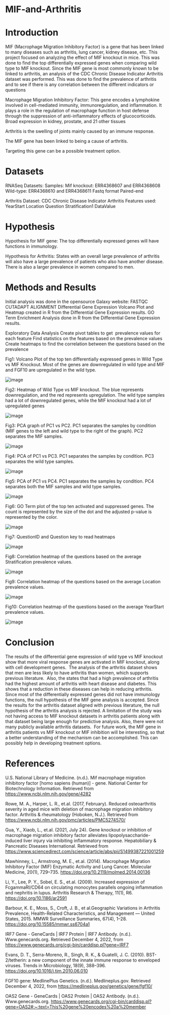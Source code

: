 # MIF-and-Arthritis
# Introduction
MIF (Macrophage Migration Inhibitory Factor) is a gene that has been linked to many diseases such as arthritis, lung cancer, kidney disease, etc. This project focused on analyzing the effect of MIF knockout in mice. This was done to find the top differentially expressed genes when comparing wild type to MIF knockout. 
Since the MIF gene is most commonly known to be linked to arthritis, an analysis of the CDC Chronic Disease Indicator Arthritis dataset was performed. This was done to find the prevalence of arthritis and to see if there is any correlation between the different indicators or questions

Macrophage Migration Inhibitory Factor:
This gene encodes a lymphokine involved in cell-mediated immunity, immunoregulation, and inflammation. It plays a role in the regulation of macrophage function in host defense through the suppression of anti-inflammatory effects of glucocorticoids.  
Broad expression in kidney, prostate, and 21 other tissues 

Arthritis is the swelling of joints mainly caused by an immune response.

The MIF gene has been linked to being a cause of arthritis.

Targeting this gene can be a possible treatment option.

# Datasets
RNASeq Datasets:
Samples:
Mif knockout: ERR4368607 and ERR4368608
Wild-type: ERR4368610 and ERR4368611
Fastq format
Paired-end


Arthritis Dataset:
CDC Chronic Disease Indicator Arthritis
Features used:
YearStart
Location
Question
Stratification1
DataValue

# Hypothesis
Hypothesis for MIF gene:
The top differentially expressed genes will have functions in immunology. 


Hypothesis for Arthritis:
States with an overall large prevalence of arthritis will also have a large prevalence of patients who also have another disease. There is also a larger prevalence in women compared to men.

# Methods and Results
Initial analysis was done in the opensource Galaxy website:
FASTQC
CUTADAPT
ALIGNMENT
Differential Gene Expression
Volcano Plot and Heatmap created in R from the Differential Gene Expression results.
GO Term Enrichment Analysis done in R from the Differential Gene Expression results.

Exploratory Data Analysis
Create pivot tables to get  prevalence values for each feature
Find statistics on the features based on the prevalence values
Create heatmaps to find the correlation between the questions based on the prevalence

Fig1: Volcano Plot of the top ten differentially expressed genes in Wild Type vs MIF Knockout. Most of the genes are downregulated in wild type and MIF and FGF10 are upregulated in the wild type. 

![image](https://user-images.githubusercontent.com/80493086/205506626-c2d1fc0b-df8b-463a-8607-e481295dfb6d.png)

Fig2: Heatmap of Wild Type vs MIF knockout. The blue represents downregulation, and the red represents upregulation. The wild type samples had a lot of downregulated genes, while the MIF knockout had a lot of upregulated genes 

![image](https://user-images.githubusercontent.com/80493086/205506718-fda0e8ab-c9a1-4eac-9bc4-89f7eadb848a.png)

Fig3: PCA graph of PC1 vs PC2. PC1 separates the samples by condition (MIF genes to the left and wild type to the right of the graph). PC2 separates the MIF samples.

![image](https://user-images.githubusercontent.com/80493086/205506733-4ff0633e-4576-4344-9974-527cb02dab93.png)

Fig4: PCA of PC1 vs PC3. PC1 separates the samples by condition. PC3 separates the wild type samples.

![image](https://user-images.githubusercontent.com/80493086/205506746-1c09aeb0-f69a-4949-87d7-1021164e130a.png)

Fig5: PCA of PC1 vs PC4. PC1 separates the samples by condition. PC4 separates both the MIF samples and wild type samples.

![image](https://user-images.githubusercontent.com/80493086/205506758-7b046fc5-a6a7-4b0b-b179-c80310c3b409.png)

Fig6: GO Term plot of the top ten activated and suppressed genes. The count is represented by the size of the dot and the adjusted p-value is represented by the color. 

![image](https://user-images.githubusercontent.com/80493086/205506783-98c07ced-f016-4474-a30a-d413b48d3065.png)

Fig7: QuestionID and Question key to read heatmaps

![image](https://user-images.githubusercontent.com/80493086/205506798-a5a5a813-db95-448c-9579-aa84c12b8aa8.png)

Fig8: Correlation heatmap of the questions based on the average Stratification prevalence values.

![image](https://user-images.githubusercontent.com/80493086/205506821-dc443c8f-b312-4210-897b-4ff4558a0f32.png)

Fig9: Correlation heatmap of the questions based on the average Location prevalence values. 

![image](https://user-images.githubusercontent.com/80493086/205506836-72bcee2a-558e-42fe-affd-8d0cefbbc501.png)

Fig10: Correlation heatmap of the questions based on the average YearStart prevalence values. 

![image](https://user-images.githubusercontent.com/80493086/205506854-31a309fc-72ae-4fa6-bf01-75685c4c9777.png)



# Conclusion
The results of the differential gene expression of wild type vs MIF knockout show that more viral response genes are activated in MIF knockout, along with cell development genes. 
The analysis of the arthritis dataset shows that men are less likely to have arthritis than women, which supports previous literature. 
Also, the states that had a high prevalence of arthritis had the highest amount of arthritis with heart disease and diabetes. This shows that a reduction in these diseases can help in reducing arthritis. 
Since most of the differentially expressed genes did not have immunology functions, the null hypothesis of the MIF gene analysis is accepted.
Since the results for the arthritis dataset aligned with previous literature, the null hypothesis of the arthritis analysis is rejected.
A limitation of the study was not having access to MIF knockout datasets in arthritis patients along with that dataset being large enough for predictive analysis. Also, there were not many publicly available arthritis datasets. 
For future work, the MIF gene in arthritis patients vs MIF knockout or MIF inhibition will be interesting, so that a better understanding of the mechanism can be accomplished. This can possibly help in developing treatment options.



# References
U.S. National Library of Medicine. (n.d.). Mif macrophage migration inhibitory factor [homo sapiens (human)] - gene. National Center for Biotechnology Information. Retrieved from https://www.ncbi.nlm.nih.gov/gene/4282 

Rowe, M. A., Harper, L. R., et.al. (2017, February). Reduced osteoarthritis severity in aged mice with deletion of macrophage migration inhibitory factor. Arthritis & rheumatology (Hoboken, N.J.). Retrieved from https://www.ncbi.nlm.nih.gov/pmc/articles/PMC5274570/ 

Gua, Y., Xiaob, L., et.al. (2021, July 24). Gene knockout or inhibition of macrophage migration inhibitory factor alleviates lipopolysaccharide-induced liver injury via inhibiting inflammatory response. Hepatobiliary & Pancreatic Diseases International. Retrieved from https://www.sciencedirect.com/science/article/abs/pii/S1499387221001259 

Mawhinney, L., Armstrong, M. E., et.al. (2014). Macrophage Migration Inhibitory Factor (MIF) Enzymatic Activity and Lung Cancer. Molecular Medicine, 20(1), 729–735. https://doi.org/10.2119/molmed.2014.00136

Li, Y., Lee, P. Y., Sobel, E. S., et.al. (2009). Increased expression of FcgammaRI/CD64 on circulating monocytes parallels ongoing inflammation and nephritis in lupus. Arthritis Research & Therapy, 11(1), R6. https://doi.org/10.1186/ar2591

Barbour, K. E., Moss, S., Croft, J. B., et al.Geographic Variations in Arthritis Prevalence, Health-Related Characteristics, and Management — United States, 2015. MMWR Surveillance Summaries, 67(4), 1–28. https://doi.org/10.15585/mmwr.ss6704a1 

IRF7 Gene - GeneCards | IRF7 Protein | IRF7 Antibody. (n.d.). Www.genecards.org. Retrieved December 4, 2022, from https://www.genecards.org/cgi-bin/carddisp.pl?gene=IRF7 

Evans, D. T., Serra-Moreno, R., Singh, R. K., & Guatelli, J. C. (2010). BST-2/tetherin: a new component of the innate immune response to enveloped viruses. Trends in Microbiology, 18(9), 388–396. https://doi.org/10.1016/j.tim.2010.06.010

FGF10 gene: MedlinePlus Genetics. (n.d.). Medlineplus.gov. Retrieved December 4, 2022, from https://medlineplus.gov/genetics/gene/fgf10/

OAS2 Gene - GeneCards | OAS2 Protein | OAS2 Antibody. (n.d.). Www.genecards.org. https://www.genecards.org/cgi-bin/carddisp.pl?gene=OAS2#:~:text=This%20gene%20encodes%20a%20member






